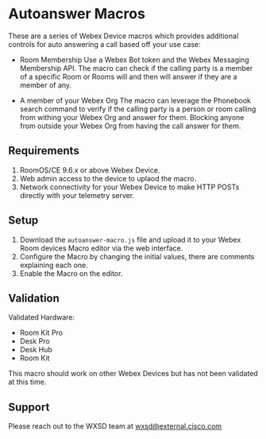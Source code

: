 # Autoanswer Macros
These are a series of Webex Device macros which provides additional controls for auto answering a call based off your use case:

* Room Membership
Use a Webex Bot token and the Webex Messaging Membership API. The macro can check if the calling party is a member of a specific Room or Rooms will and then will answer if they are a member of any.

* A member of your Webex Org
The macro can leverage the Phonebook search command to verify if the calling party is a person or room calling from withing your Webex Org and answer for them. Blocking anyone from outside your Webex Org from having the call answer for them.

## Requirements

1. RoomOS/CE 9.6.x or above Webex Device.
2. Web admin access to the device to uplaod the macro.
3. Network connectivity for your Webex Device to make HTTP POSTs directly with your telemetry server.

## Setup

1. Download the ``autoanswer-macro.js`` file and upload it to your Webex Room devices Macro editor via the web interface.
2. Configure the Macro by changing the initial values, there are comments explaining each one.
3. Enable the Macro on the editor.

## Validation

Validated Hardware:

* Room Kit Pro
* Desk Pro
* Desk Hub
* Room Kit

This macro should work on other Webex Devices but has not been validated at this time.

## Support

Please reach out to the WXSD team at [wxsd@external.cisco.com](mailto:wxsd@external.cisco.com?subject=autoanswer-macro)
